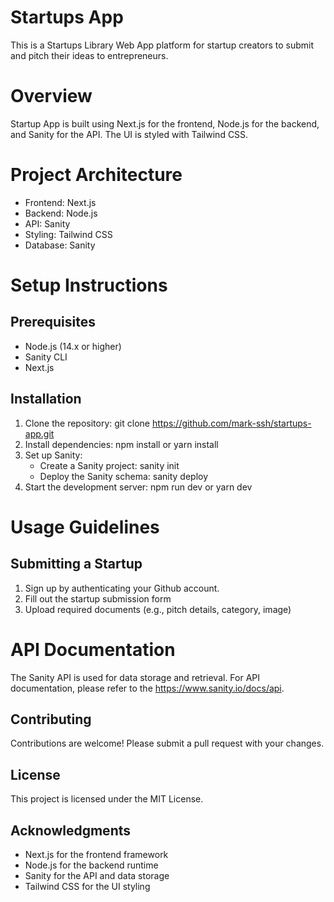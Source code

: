 # Startups App

This is a Startups Library Web App platform for startup creators to submit and pitch their ideas to entrepreneurs.

# Overview
Startup App is built using Next.js for the frontend, Node.js for the backend, and Sanity for the API. The UI is styled with Tailwind CSS.

# Project Architecture
- Frontend: Next.js
- Backend: Node.js
- API: Sanity
- Styling: Tailwind CSS
- Database: Sanity

# Setup Instructions
## Prerequisites
- Node.js (14.x or higher)
- Sanity CLI
- Next.js

## Installation
1. Clone the repository: git clone https://github.com/mark-ssh/startups-app.git
2. Install dependencies: npm install or yarn install
3. Set up Sanity:
    - Create a Sanity project: sanity init
    - Deploy the Sanity schema: sanity deploy
4. Start the development server: npm run dev or yarn dev

# Usage Guidelines
## Submitting a Startup
1. Sign up by authenticating your Github account.
2. Fill out the startup submission form
3. Upload required documents (e.g., pitch details, category, image)

# API Documentation
The Sanity API is used for data storage and retrieval. For API documentation, please refer to the https://www.sanity.io/docs/api.

## Contributing
Contributions are welcome! Please submit a pull request with your changes.

## License
This project is licensed under the MIT License.

## Acknowledgments
- Next.js for the frontend framework
- Node.js for the backend runtime
- Sanity for the API and data storage
- Tailwind CSS for the UI styling
